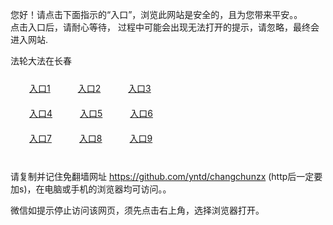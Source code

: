 您好！请点击下面指示的“入口”，浏览此网站是安全的，且为您带来平安。。 <br/>
点击入口后，请耐心等待， 过程中可能会出现无法打开的提示，请忽略，最终会进入网站. </br>

法轮大法在长春<br/>
<div style="padding:10px"><a style="margin:20px" target="_blank" href="https://d22y83f4w1x64y.cloudfront.net/2Qpsp?dqawtf" id="ccLink1" rel="nofollow">入口1</a> <a target="_blank" style="margin:20px" href="https://d2975h5e23kq8j.cloudfront.net/2Qpsp?syfghbaz" id="ccLink2" rel="nofollow">入口2</a> <a style="margin:20px" target="_blank" href="https://d1iuwef6w1ipgd.cloudfront.net/2Qpsp?rrfqkco" id="ccLink3" rel="nofollow">入口3</a></div>

<div style="padding:10px" ><a style="margin:20px" target="_blank" href="https://d22y83f4w1x64y.cloudfront.net/2Qpsp?dqawtf" id="ccLink4" rel="nofollow">入口4</a> <a style="margin:20px" href="https://d2975h5e23kq8j.cloudfront.net/2Qpsp?syfghbaz" target="_blank" id="ccLink5" rel="nofollow">入口5</a> <a style="margin:20px" href="https://d1iuwef6w1ipgd.cloudfront.net/2Qpsp?rrfqkco" target="_blank" id="ccLink6" rel="nofollow">入口6</a></div>

<div style="padding:10px"><a style="margin:20px" target="_blank" href="https://d22y83f4w1x64y.cloudfront.net/2Qpsp?dqawtf" id="ccLink7" rel="nofollow">入口7</a> <a style="margin:20px" href="https://d2975h5e23kq8j.cloudfront.net/2Qpsp?syfghbaz" target="_blank" id="ccLink8" rel="nofollow">入口8</a> <a style="margin:20px" target="_blank" href="https://d1iuwef6w1ipgd.cloudfront.net/2Qpsp?rrfqkco" id="ccLink9" rel="nofollow">入口9</a></div>

<br/>



请复制并记住免翻墙网址 https://github.com/yntd/changchunzx (http后一定要加s)，在电脑或手机的浏览器均可访问。。<br/>

微信如提示停止访问该网页，须先点击右上角，选择浏览器打开。
